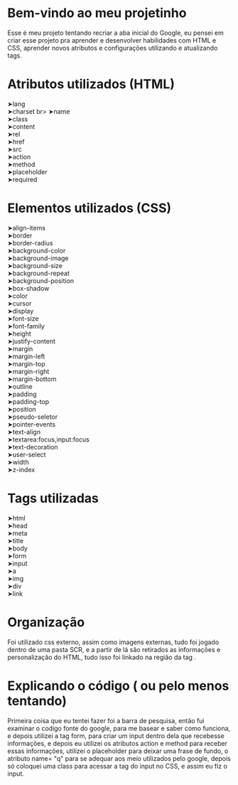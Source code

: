 # Bem-vindo ao meu projetinho

Esse é meu projeto tentando recriar a aba inicial do Google, eu pensei em criar esse projeto pra aprender e desenvolver habilidades com HTML e CSS, aprender novos atributos e configurações utilizando e atualizando tags.

# Atributos utilizados (HTML)
➤lang <br>
➤charset  br>
➤name  <br>
➤class  <br>
➤content  <br>
➤rel  <br>
➤href  <br>
➤src  <br>
➤action  <br>
➤method  <br>
➤placeholder  <br>
➤required  <br>

# Elementos utilizados (CSS)

➤align-items  <br>
➤border  <br>
➤border-radius  <br>
➤background-color  <br>
➤background-image  <br>
➤background-size  <br>
➤background-repeat  <br>
➤background-position  <br>
➤box-shadow  <br>
➤color  <br>
➤cursor  <br>
➤display  <br>
➤font-size  <br>
➤font-family  <br>
➤height  <br>
➤justify-content  <br>
➤margin  <br>
➤margin-left  <br>
➤margin-top  <br>
➤margin-right  <br>
➤margin-bottom  <br>
➤outline  <br>
➤padding  <br>
➤padding-top  <br>
➤position  <br>
➤pseudo-seletor  <br>
➤pointer-events  <br>
➤text-align  <br>
➤textarea:focus,input:focus  <br>
➤text-decoration  <br>
➤user-select  <br>
➤width  <br>
➤z-index  <br>
# Tags utilizadas
➤html  <br>
➤head  <br>
➤meta  <br>
➤title  <br>
➤body  <br>
➤form  <br>
➤input  <br>
➤a <br>
➤img  <br>
➤div  <br>
➤link <br>
# Organização
Foi utilizado css externo, assim como imagens externas, tudo foi jogado dentro de uma pasta SCR, e a partir de lá são retirados as informações e personalização do HTML, tudo isso foi linkado na região da tag <Head> .
# Explicando o código ( ou pelo menos tentando)

Primeira coisa que eu tentei fazer foi a barra de pesquisa, então fui examinar o codigo fonte do google, para me basear e saber como funciona, e depois utilizei a tag form, para criar um input dentro dela que recebesse informações, e depois eu utilizei os atributos action e method para receber essas informações, utilizei o placeholder para deixar uma frase de fundo, o atributo name= "q" para se adequar aos meio utilizados pelo google, depois só coloquei uma class para acessar a tag do input no CSS, e assim eu fiz o input.
